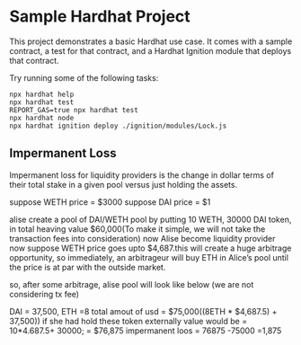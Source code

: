 # Sample Hardhat Project

This project demonstrates a basic Hardhat use case. It comes with a sample contract, a test for that contract, and a Hardhat Ignition module that deploys that contract.

Try running some of the following tasks:

```shell
npx hardhat help
npx hardhat test
REPORT_GAS=true npx hardhat test
npx hardhat node
npx hardhat ignition deploy ./ignition/modules/Lock.js
```


## Impermanent Loss
Impermanent loss for liquidity providers is the change in dollar terms of their total stake in a given pool versus just holding the assets.

suppose WETH price = $3000
suppose DAI price = $1

alise create a pool of DAI/WETH pool by putting 10 WETH, 30000 DAI token, in total heaving value $60,000(To make it simple, we will not take the transaction fees into consideration)
now Alise become liquidity provider
now suppose WETH price goes upto $4,687.this will create a huge arbitrage opportunity, so immediately, an arbitrageur will buy ETH in Alice’s pool until the price is at par with the outside market.

so, after some arbitrage, alise pool will look like below (we are not considering tx fee)

DAI = 37,500, ETH =8
total amout of usd = $75,000((8ETH * $4,687.5) + 37,500))
if she had hold these token externally
value would be = 10*4.687.5+ 30000;
               =  $76,875
impermanent loos = 76875 -75000 =1,875               




